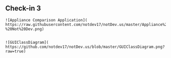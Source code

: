 ## Check-in 3

 	![Appliance Comparison Application]( https://raw.githubusercontent.com/notdev17/notDev.us/master/Appliance%20Comparison%20Application%20-%20Not%20Dev.png)
 

	![GUIClassDiagram]( https://github.com/notdev17/notDev.us/blob/master/GUIClassDiagram.png?raw=true)
